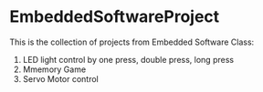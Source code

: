 # EmbeddedSoftwareProject

This is the collection of projects from Embedded Software Class:

1. LED light control by one press, double press, long press
2. Mmemory Game
3. Servo Motor control 
